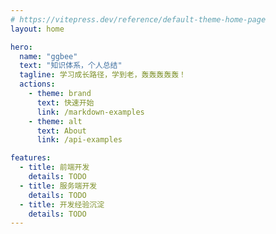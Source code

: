 ```yaml
---
# https://vitepress.dev/reference/default-theme-home-page
layout: home

hero:
  name: "ggbee"
  text: "知识体系，个人总结"
  tagline: 学习成长路径，学到老，轰轰轰轰轰！
  actions:
    - theme: brand
      text: 快速开始
      link: /markdown-examples
    - theme: alt
      text: About
      link: /api-examples

features:
  - title: 前端开发
    details: TODO
  - title: 服务端开发
    details: TODO
  - title: 开发经验沉淀
    details: TODO
---
```


